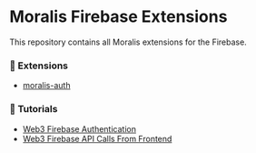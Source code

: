 # Moralis Firebase Extensions

This repository contains all Moralis extensions for the Firebase.

### 🔌 Extensions

* [moralis-auth](./auth/)

### 📕 Tutorials

* [Web3 Firebase Authentication](https://docs.moralis.io/docs/web3-firebase-authentication)
* [Web3 Firebase API Calls From Frontend](https://docs.moralis.io/docs/web3-firebase-api-calls-from-frontend)
